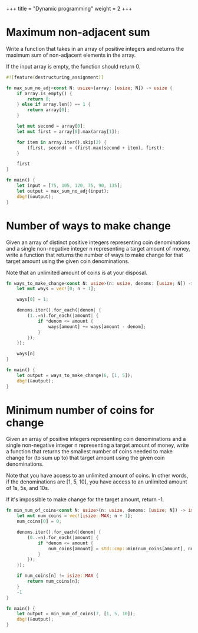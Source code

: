 +++
title = "Dynamic programming"
weight = 2
+++

# Maximum non-adjacent sum

Write a function that takes in an array of positive integers and returns the maximum sum of non-adjacent elements in the array.

If the input array is empty, the function should return 0.

```rust
#![feature(destructuring_assignment)]

fn max_sum_no_adj<const N: usize>(array: [usize; N]) -> usize {
    if array.is_empty() {
        return 0;
    } else if array.len() == 1 {
        return array[0];
    }

    let mut second = array[0];
    let mut first = array[0].max(array[1]);

    for item in array.iter().skip(2) {
        (first, second) = (first.max(second + item), first);
    }

    first
}

fn main() {
    let input = [75, 105, 120, 75, 90, 135];
    let output = max_sum_no_adj(input);
    dbg!(&output);
}
```

# Number of ways to make change

Given an array of distinct positive integers representing coin denominations and a single non-negative integer n representing a target amount of money, write a function that returns the number of ways to make change for that target amount using the given coin denominations.

Note that an unlimited amount of coins is at your disposal.

```rust
fn ways_to_make_change<const N: usize>(n: usize, denoms: [usize; N]) -> usize {
    let mut ways = vec![0; n + 1];

    ways[0] = 1;

    denoms.iter().for_each(|denom| {
        (1..=n).for_each(|amount| {
            if *denom <= amount {
                ways[amount] += ways[amount - denom];
            }
        });
    });

    ways[n]
}

fn main() {
    let output = ways_to_make_change(6, [1, 5]);
    dbg!(&output);
}
```

# Minimum number of coins for change

Given an array of positive integers representing coin denominations and a single non-negative integer n representing a target amount of money, write a function that returns the smallest number of coins needed to make change for (to sum up to) that target amount using the given coin denominations.

Note that you have access to an unlimited amount of coins. In other words, if the denominations are [1, 5, 10], you have access to an unlimited amount of 1s, 5s, and 10s.

If it's impossible to make change for the target amount, return -1. 

```rust
fn min_num_of_coins<const N: usize>(n: usize, denoms: [usize; N]) -> isize {
    let mut num_coins = vec![isize::MAX; n + 1];
    num_coins[0] = 0;

    denoms.iter().for_each(|denom| {
        (0..=n).for_each(|amount| {
            if *denom <= amount {
                num_coins[amount] = std::cmp::min(num_coins[amount], num_coins[amount - denom] + 1);
            }
        });
    });

    if num_coins[n] != isize::MAX {
        return num_coins[n];
    }
    -1
}

fn main() {
    let output = min_num_of_coins(7, [1, 5, 10]);
    dbg!(&output);
}
```

